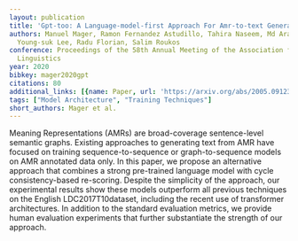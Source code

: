```yaml
---
layout: publication
title: 'Gpt-too: A Language-model-first Approach For Amr-to-text Generation'
authors: Manuel Mager, Ramon Fernandez Astudillo, Tahira Naseem, Md Arafat Sultan,
  Young-suk Lee, Radu Florian, Salim Roukos
conference: Proceedings of the 58th Annual Meeting of the Association for Computational
  Linguistics
year: 2020
bibkey: mager2020gpt
citations: 80
additional_links: [{name: Paper, url: 'https://arxiv.org/abs/2005.09123'}]
tags: ["Model Architecture", "Training Techniques"]
short_authors: Mager et al.
---
```

Meaning Representations (AMRs) are broad-coverage sentence-level semantic
graphs. Existing approaches to generating text from AMR have focused on
training sequence-to-sequence or graph-to-sequence models on AMR annotated data
only. In this paper, we propose an alternative approach that combines a strong
pre-trained language model with cycle consistency-based re-scoring. Despite the
simplicity of the approach, our experimental results show these models
outperform all previous techniques on the English LDC2017T10dataset, including
the recent use of transformer architectures. In addition to the standard
evaluation metrics, we provide human evaluation experiments that further
substantiate the strength of our approach.